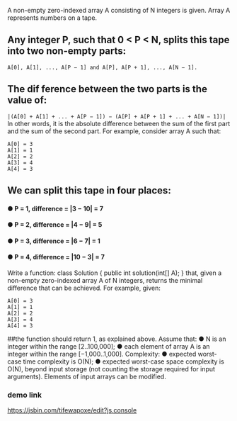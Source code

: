 A non-empty zero-indexed array A consisting of N integers is given. Array A represents
numbers on a tape.

## Any integer P, such that 0 < P < N, splits this tape into two non-empty parts:
```A[0], A[1], ..., A[P − 1] and A[P], A[P + 1], ..., A[N − 1].```
## The dif ference between the two parts is the value of: 
```|(A[0] + A[1] + ... + A[P − 1]) − (A[P] + A[P + 1] + ... + A[N − 1])|```
In other words, it is the absolute difference between the sum of the first part and the sum of the
second part.
For example, consider array A such that:
```
A[0] = 3
A[1] = 1
A[2] = 2
A[3] = 4
A[4] = 3
```
## We can split this tape in four places:
#### ● P = 1, difference = |3 − 10| = 7

#### ● P = 2, difference = |4 − 9| = 5

#### ● P = 3, difference = |6 − 7| = 1

#### ● P = 4, difference = |10 − 3| = 7


Write a function:
class Solution { public int solution(int[] A); }
that, given a non-empty zero-indexed array A of N integers, returns the minimal difference that
can be achieved.
For example, given:
```
A[0] = 3
A[1] = 1
A[2] = 2
A[3] = 4
A[4] = 3
```
##the function should return 1, as explained above.
Assume that:
● N is an integer within the range [2..100,000];
● each element of array A is an integer within the range [−1,000..1,000].
Complexity:
● expected worst-case time complexity is O(N);
● expected worst-case space complexity is O(N), beyond input storage (not counting
the storage required for input arguments).
Elements of input arrays can be modified.

### demo link
https://jsbin.com/tifewapoxe/edit?js,console
